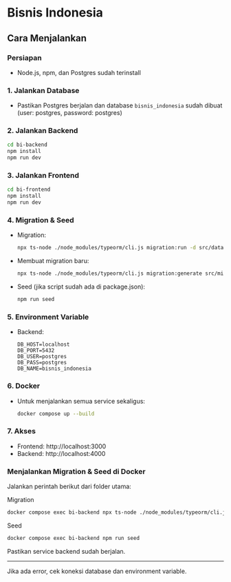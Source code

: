 # Bisnis Indonesia

## Cara Menjalankan

### Persiapan
- Node.js, npm, dan Postgres sudah terinstall

### 1. Jalankan Database
- Pastikan Postgres berjalan dan database `bisnis_indonesia` sudah dibuat (user: postgres, password: postgres)

### 2. Jalankan Backend
```bash
cd bi-backend
npm install
npm run dev
```

### 3. Jalankan Frontend
```bash
cd bi-frontend
npm install
npm run dev
```

### 4. Migration & Seed
- Migration:
  ```bash
  npx ts-node ./node_modules/typeorm/cli.js migration:run -d src/data-source.ts
  ```
- Membuat migration baru:
  ```bash
  npx ts-node ./node_modules/typeorm/cli.js migration:generate src/migration/NamaMigration -d src/data-source.ts
  ```
- Seed (jika script sudah ada di package.json):
  ```bash
  npm run seed
  ```

### 5. Environment Variable
- Backend:
  ```
  DB_HOST=localhost
  DB_PORT=5432
  DB_USER=postgres
  DB_PASS=postgres
  DB_NAME=bisnis_indonesia
  ```

### 6. Docker
- Untuk menjalankan semua service sekaligus:
  ```bash
  docker compose up --build
  ```

### 7. Akses
- Frontend: http://localhost:3000
- Backend: http://localhost:4000

### Menjalankan Migration & Seed di Docker

Jalankan perintah berikut dari folder utama:

Migration
```bash
docker compose exec bi-backend npx ts-node ./node_modules/typeorm/cli.js migration:run -d src/data-source.ts
```

Seed
```bash
docker compose exec bi-backend npm run seed
```

Pastikan service backend sudah berjalan.

---

Jika ada error, cek koneksi database dan environment variable.
